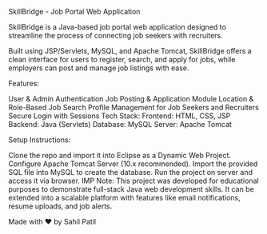 SkillBridge - Job Portal Web Application

SkillBridge is a Java-based job portal web application designed to streamline the process of connecting job seekers with recruiters.

Built using JSP/Servlets, MySQL, and Apache Tomcat, SkillBridge offers a clean interface for users to register, search, and apply for jobs, while employers can post and manage job listings with ease.

Features:

User & Admin Authentication
Job Posting & Application Module
Location & Role-Based Job Search
Profile Management for Job Seekers and Recruiters
Secure Login with Sessions
Tech Stack: Frontend: HTML, CSS, JSP Backend: Java (Servlets) Database: MySQL Server: Apache Tomcat

Setup Instructions:

Clone the repo and import it into Eclipse as a Dynamic Web Project.
Configure Apache Tomcat Server (10.x recommended).
Import the provided SQL file into MySQL to create the database.
Run the project on server and access it via browser.
IMP Note: This project was developed for educational purposes to demonstrate full-stack Java web development skills. It can be extended into a scalable platform with features like email notifications, resume uploads, and job alerts.

Made with ❤️ by Sahil Patil
